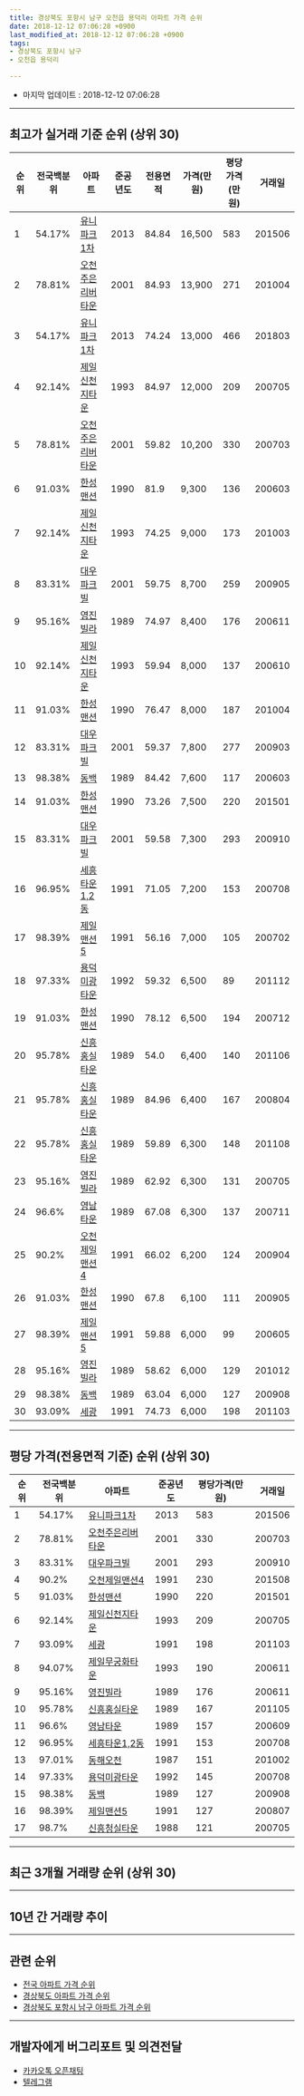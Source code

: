 ```yaml
---
title: 경상북도 포항시 남구 오천읍 용덕리 아파트 가격 순위
date: 2018-12-12 07:06:28 +0900
last_modified_at: 2018-12-12 07:06:28 +0900
tags:
- 경상북도 포항시 남구
- 오천읍 용덕리

---
```


* 마지막 업데이트 : 2018-12-12 07:06:28

---

## 최고가 실거래 기준 순위 (상위 30)


|순위|전국백분위|아파트|준공년도|전용면적|가격(만원)|평당가격(만원)|거래일|
|---|---|---|---|---|---|---|---|
|1|54.17%|[유니파크1차](https://search.naver.com/search.naver?query=%EA%B2%BD%EC%83%81%EB%B6%81%EB%8F%84+%ED%8F%AC%ED%95%AD%EC%8B%9C+%EB%82%A8%EA%B5%AC+%EC%98%A4%EC%B2%9C%EC%9D%8D+%EC%9A%A9%EB%8D%95%EB%A6%AC+%EC%9C%A0%EB%8B%88%ED%8C%8C%ED%81%AC1%EC%B0%A8)|2013|84.84|16,500|583|201506|
|2|78.81%|[오천주은리버타운](https://search.naver.com/search.naver?query=%EA%B2%BD%EC%83%81%EB%B6%81%EB%8F%84+%ED%8F%AC%ED%95%AD%EC%8B%9C+%EB%82%A8%EA%B5%AC+%EC%98%A4%EC%B2%9C%EC%9D%8D+%EC%9A%A9%EB%8D%95%EB%A6%AC+%EC%98%A4%EC%B2%9C%EC%A3%BC%EC%9D%80%EB%A6%AC%EB%B2%84%ED%83%80%EC%9A%B4)|2001|84.93|13,900|271|201004|
|3|54.17%|[유니파크1차](https://search.naver.com/search.naver?query=%EA%B2%BD%EC%83%81%EB%B6%81%EB%8F%84+%ED%8F%AC%ED%95%AD%EC%8B%9C+%EB%82%A8%EA%B5%AC+%EC%98%A4%EC%B2%9C%EC%9D%8D+%EC%9A%A9%EB%8D%95%EB%A6%AC+%EC%9C%A0%EB%8B%88%ED%8C%8C%ED%81%AC1%EC%B0%A8)|2013|74.24|13,000|466|201803|
|4|92.14%|[제일신천지타운](https://search.naver.com/search.naver?query=%EA%B2%BD%EC%83%81%EB%B6%81%EB%8F%84+%ED%8F%AC%ED%95%AD%EC%8B%9C+%EB%82%A8%EA%B5%AC+%EC%98%A4%EC%B2%9C%EC%9D%8D+%EC%9A%A9%EB%8D%95%EB%A6%AC+%EC%A0%9C%EC%9D%BC%EC%8B%A0%EC%B2%9C%EC%A7%80%ED%83%80%EC%9A%B4)|1993|84.97|12,000|209|200705|
|5|78.81%|[오천주은리버타운](https://search.naver.com/search.naver?query=%EA%B2%BD%EC%83%81%EB%B6%81%EB%8F%84+%ED%8F%AC%ED%95%AD%EC%8B%9C+%EB%82%A8%EA%B5%AC+%EC%98%A4%EC%B2%9C%EC%9D%8D+%EC%9A%A9%EB%8D%95%EB%A6%AC+%EC%98%A4%EC%B2%9C%EC%A3%BC%EC%9D%80%EB%A6%AC%EB%B2%84%ED%83%80%EC%9A%B4)|2001|59.82|10,200|330|200703|
|6|91.03%|[한성맨션](https://search.naver.com/search.naver?query=%EA%B2%BD%EC%83%81%EB%B6%81%EB%8F%84+%ED%8F%AC%ED%95%AD%EC%8B%9C+%EB%82%A8%EA%B5%AC+%EC%98%A4%EC%B2%9C%EC%9D%8D+%EC%9A%A9%EB%8D%95%EB%A6%AC+%ED%95%9C%EC%84%B1%EB%A7%A8%EC%85%98)|1990|81.9|9,300|136|200603|
|7|92.14%|[제일신천지타운](https://search.naver.com/search.naver?query=%EA%B2%BD%EC%83%81%EB%B6%81%EB%8F%84+%ED%8F%AC%ED%95%AD%EC%8B%9C+%EB%82%A8%EA%B5%AC+%EC%98%A4%EC%B2%9C%EC%9D%8D+%EC%9A%A9%EB%8D%95%EB%A6%AC+%EC%A0%9C%EC%9D%BC%EC%8B%A0%EC%B2%9C%EC%A7%80%ED%83%80%EC%9A%B4)|1993|74.25|9,000|173|201003|
|8|83.31%|[대우파크빌](https://search.naver.com/search.naver?query=%EA%B2%BD%EC%83%81%EB%B6%81%EB%8F%84+%ED%8F%AC%ED%95%AD%EC%8B%9C+%EB%82%A8%EA%B5%AC+%EC%98%A4%EC%B2%9C%EC%9D%8D+%EC%9A%A9%EB%8D%95%EB%A6%AC+%EB%8C%80%EC%9A%B0%ED%8C%8C%ED%81%AC%EB%B9%8C)|2001|59.75|8,700|259|200905|
|9|95.16%|[영진빌라](https://search.naver.com/search.naver?query=%EA%B2%BD%EC%83%81%EB%B6%81%EB%8F%84+%ED%8F%AC%ED%95%AD%EC%8B%9C+%EB%82%A8%EA%B5%AC+%EC%98%A4%EC%B2%9C%EC%9D%8D+%EC%9A%A9%EB%8D%95%EB%A6%AC+%EC%98%81%EC%A7%84%EB%B9%8C%EB%9D%BC)|1989|74.97|8,400|176|200611|
|10|92.14%|[제일신천지타운](https://search.naver.com/search.naver?query=%EA%B2%BD%EC%83%81%EB%B6%81%EB%8F%84+%ED%8F%AC%ED%95%AD%EC%8B%9C+%EB%82%A8%EA%B5%AC+%EC%98%A4%EC%B2%9C%EC%9D%8D+%EC%9A%A9%EB%8D%95%EB%A6%AC+%EC%A0%9C%EC%9D%BC%EC%8B%A0%EC%B2%9C%EC%A7%80%ED%83%80%EC%9A%B4)|1993|59.94|8,000|137|200610|
|11|91.03%|[한성맨션](https://search.naver.com/search.naver?query=%EA%B2%BD%EC%83%81%EB%B6%81%EB%8F%84+%ED%8F%AC%ED%95%AD%EC%8B%9C+%EB%82%A8%EA%B5%AC+%EC%98%A4%EC%B2%9C%EC%9D%8D+%EC%9A%A9%EB%8D%95%EB%A6%AC+%ED%95%9C%EC%84%B1%EB%A7%A8%EC%85%98)|1990|76.47|8,000|187|201004|
|12|83.31%|[대우파크빌](https://search.naver.com/search.naver?query=%EA%B2%BD%EC%83%81%EB%B6%81%EB%8F%84+%ED%8F%AC%ED%95%AD%EC%8B%9C+%EB%82%A8%EA%B5%AC+%EC%98%A4%EC%B2%9C%EC%9D%8D+%EC%9A%A9%EB%8D%95%EB%A6%AC+%EB%8C%80%EC%9A%B0%ED%8C%8C%ED%81%AC%EB%B9%8C)|2001|59.37|7,800|277|200903|
|13|98.38%|[동백](https://search.naver.com/search.naver?query=%EA%B2%BD%EC%83%81%EB%B6%81%EB%8F%84+%ED%8F%AC%ED%95%AD%EC%8B%9C+%EB%82%A8%EA%B5%AC+%EC%98%A4%EC%B2%9C%EC%9D%8D+%EC%9A%A9%EB%8D%95%EB%A6%AC+%EB%8F%99%EB%B0%B1)|1989|84.42|7,600|117|200603|
|14|91.03%|[한성맨션](https://search.naver.com/search.naver?query=%EA%B2%BD%EC%83%81%EB%B6%81%EB%8F%84+%ED%8F%AC%ED%95%AD%EC%8B%9C+%EB%82%A8%EA%B5%AC+%EC%98%A4%EC%B2%9C%EC%9D%8D+%EC%9A%A9%EB%8D%95%EB%A6%AC+%ED%95%9C%EC%84%B1%EB%A7%A8%EC%85%98)|1990|73.26|7,500|220|201501|
|15|83.31%|[대우파크빌](https://search.naver.com/search.naver?query=%EA%B2%BD%EC%83%81%EB%B6%81%EB%8F%84+%ED%8F%AC%ED%95%AD%EC%8B%9C+%EB%82%A8%EA%B5%AC+%EC%98%A4%EC%B2%9C%EC%9D%8D+%EC%9A%A9%EB%8D%95%EB%A6%AC+%EB%8C%80%EC%9A%B0%ED%8C%8C%ED%81%AC%EB%B9%8C)|2001|59.58|7,300|293|200910|
|16|96.95%|[세흥타운1,2동](https://search.naver.com/search.naver?query=%EA%B2%BD%EC%83%81%EB%B6%81%EB%8F%84+%ED%8F%AC%ED%95%AD%EC%8B%9C+%EB%82%A8%EA%B5%AC+%EC%98%A4%EC%B2%9C%EC%9D%8D+%EC%9A%A9%EB%8D%95%EB%A6%AC+%EC%84%B8%ED%9D%A5%ED%83%80%EC%9A%B41%2C2%EB%8F%99)|1991|71.05|7,200|153|200708|
|17|98.39%|[제일맨션5](https://search.naver.com/search.naver?query=%EA%B2%BD%EC%83%81%EB%B6%81%EB%8F%84+%ED%8F%AC%ED%95%AD%EC%8B%9C+%EB%82%A8%EA%B5%AC+%EC%98%A4%EC%B2%9C%EC%9D%8D+%EC%9A%A9%EB%8D%95%EB%A6%AC+%EC%A0%9C%EC%9D%BC%EB%A7%A8%EC%85%985)|1991|56.16|7,000|105|200702|
|18|97.33%|[용덕미광타운](https://search.naver.com/search.naver?query=%EA%B2%BD%EC%83%81%EB%B6%81%EB%8F%84+%ED%8F%AC%ED%95%AD%EC%8B%9C+%EB%82%A8%EA%B5%AC+%EC%98%A4%EC%B2%9C%EC%9D%8D+%EC%9A%A9%EB%8D%95%EB%A6%AC+%EC%9A%A9%EB%8D%95%EB%AF%B8%EA%B4%91%ED%83%80%EC%9A%B4)|1992|59.32|6,500|89|201112|
|19|91.03%|[한성맨션](https://search.naver.com/search.naver?query=%EA%B2%BD%EC%83%81%EB%B6%81%EB%8F%84+%ED%8F%AC%ED%95%AD%EC%8B%9C+%EB%82%A8%EA%B5%AC+%EC%98%A4%EC%B2%9C%EC%9D%8D+%EC%9A%A9%EB%8D%95%EB%A6%AC+%ED%95%9C%EC%84%B1%EB%A7%A8%EC%85%98)|1990|78.12|6,500|194|200712|
|20|95.78%|[신흥홍실타운](https://search.naver.com/search.naver?query=%EA%B2%BD%EC%83%81%EB%B6%81%EB%8F%84+%ED%8F%AC%ED%95%AD%EC%8B%9C+%EB%82%A8%EA%B5%AC+%EC%98%A4%EC%B2%9C%EC%9D%8D+%EC%9A%A9%EB%8D%95%EB%A6%AC+%EC%8B%A0%ED%9D%A5%ED%99%8D%EC%8B%A4%ED%83%80%EC%9A%B4)|1989|54.0|6,400|140|201106|
|21|95.78%|[신흥홍실타운](https://search.naver.com/search.naver?query=%EA%B2%BD%EC%83%81%EB%B6%81%EB%8F%84+%ED%8F%AC%ED%95%AD%EC%8B%9C+%EB%82%A8%EA%B5%AC+%EC%98%A4%EC%B2%9C%EC%9D%8D+%EC%9A%A9%EB%8D%95%EB%A6%AC+%EC%8B%A0%ED%9D%A5%ED%99%8D%EC%8B%A4%ED%83%80%EC%9A%B4)|1989|84.96|6,400|167|200804|
|22|95.78%|[신흥홍실타운](https://search.naver.com/search.naver?query=%EA%B2%BD%EC%83%81%EB%B6%81%EB%8F%84+%ED%8F%AC%ED%95%AD%EC%8B%9C+%EB%82%A8%EA%B5%AC+%EC%98%A4%EC%B2%9C%EC%9D%8D+%EC%9A%A9%EB%8D%95%EB%A6%AC+%EC%8B%A0%ED%9D%A5%ED%99%8D%EC%8B%A4%ED%83%80%EC%9A%B4)|1989|59.89|6,300|148|201108|
|23|95.16%|[영진빌라](https://search.naver.com/search.naver?query=%EA%B2%BD%EC%83%81%EB%B6%81%EB%8F%84+%ED%8F%AC%ED%95%AD%EC%8B%9C+%EB%82%A8%EA%B5%AC+%EC%98%A4%EC%B2%9C%EC%9D%8D+%EC%9A%A9%EB%8D%95%EB%A6%AC+%EC%98%81%EC%A7%84%EB%B9%8C%EB%9D%BC)|1989|62.92|6,300|131|200705|
|24|96.6%|[영남타운](https://search.naver.com/search.naver?query=%EA%B2%BD%EC%83%81%EB%B6%81%EB%8F%84+%ED%8F%AC%ED%95%AD%EC%8B%9C+%EB%82%A8%EA%B5%AC+%EC%98%A4%EC%B2%9C%EC%9D%8D+%EC%9A%A9%EB%8D%95%EB%A6%AC+%EC%98%81%EB%82%A8%ED%83%80%EC%9A%B4)|1989|67.08|6,300|137|200711|
|25|90.2%|[오천제일맨션4](https://search.naver.com/search.naver?query=%EA%B2%BD%EC%83%81%EB%B6%81%EB%8F%84+%ED%8F%AC%ED%95%AD%EC%8B%9C+%EB%82%A8%EA%B5%AC+%EC%98%A4%EC%B2%9C%EC%9D%8D+%EC%9A%A9%EB%8D%95%EB%A6%AC+%EC%98%A4%EC%B2%9C%EC%A0%9C%EC%9D%BC%EB%A7%A8%EC%85%984)|1991|66.02|6,200|124|200904|
|26|91.03%|[한성맨션](https://search.naver.com/search.naver?query=%EA%B2%BD%EC%83%81%EB%B6%81%EB%8F%84+%ED%8F%AC%ED%95%AD%EC%8B%9C+%EB%82%A8%EA%B5%AC+%EC%98%A4%EC%B2%9C%EC%9D%8D+%EC%9A%A9%EB%8D%95%EB%A6%AC+%ED%95%9C%EC%84%B1%EB%A7%A8%EC%85%98)|1990|67.8|6,100|111|200905|
|27|98.39%|[제일맨션5](https://search.naver.com/search.naver?query=%EA%B2%BD%EC%83%81%EB%B6%81%EB%8F%84+%ED%8F%AC%ED%95%AD%EC%8B%9C+%EB%82%A8%EA%B5%AC+%EC%98%A4%EC%B2%9C%EC%9D%8D+%EC%9A%A9%EB%8D%95%EB%A6%AC+%EC%A0%9C%EC%9D%BC%EB%A7%A8%EC%85%985)|1991|59.88|6,000|99|200605|
|28|95.16%|[영진빌라](https://search.naver.com/search.naver?query=%EA%B2%BD%EC%83%81%EB%B6%81%EB%8F%84+%ED%8F%AC%ED%95%AD%EC%8B%9C+%EB%82%A8%EA%B5%AC+%EC%98%A4%EC%B2%9C%EC%9D%8D+%EC%9A%A9%EB%8D%95%EB%A6%AC+%EC%98%81%EC%A7%84%EB%B9%8C%EB%9D%BC)|1989|58.62|6,000|129|201012|
|29|98.38%|[동백](https://search.naver.com/search.naver?query=%EA%B2%BD%EC%83%81%EB%B6%81%EB%8F%84+%ED%8F%AC%ED%95%AD%EC%8B%9C+%EB%82%A8%EA%B5%AC+%EC%98%A4%EC%B2%9C%EC%9D%8D+%EC%9A%A9%EB%8D%95%EB%A6%AC+%EB%8F%99%EB%B0%B1)|1989|63.04|6,000|127|200908|
|30|93.09%|[세광](https://search.naver.com/search.naver?query=%EA%B2%BD%EC%83%81%EB%B6%81%EB%8F%84+%ED%8F%AC%ED%95%AD%EC%8B%9C+%EB%82%A8%EA%B5%AC+%EC%98%A4%EC%B2%9C%EC%9D%8D+%EC%9A%A9%EB%8D%95%EB%A6%AC+%EC%84%B8%EA%B4%91)|1991|74.73|6,000|198|201103|


---

## 평당 가격(전용면적 기준) 순위 (상위 30)


|순위|전국백분위|아파트|준공년도|평당가격(만원)|거래일|
|---|---|---|---|---|---|
|1|54.17%|[유니파크1차](https://search.naver.com/search.naver?query=%EA%B2%BD%EC%83%81%EB%B6%81%EB%8F%84+%ED%8F%AC%ED%95%AD%EC%8B%9C+%EB%82%A8%EA%B5%AC+%EC%98%A4%EC%B2%9C%EC%9D%8D+%EC%9A%A9%EB%8D%95%EB%A6%AC+%EC%9C%A0%EB%8B%88%ED%8C%8C%ED%81%AC1%EC%B0%A8)|2013|583|201506|
|2|78.81%|[오천주은리버타운](https://search.naver.com/search.naver?query=%EA%B2%BD%EC%83%81%EB%B6%81%EB%8F%84+%ED%8F%AC%ED%95%AD%EC%8B%9C+%EB%82%A8%EA%B5%AC+%EC%98%A4%EC%B2%9C%EC%9D%8D+%EC%9A%A9%EB%8D%95%EB%A6%AC+%EC%98%A4%EC%B2%9C%EC%A3%BC%EC%9D%80%EB%A6%AC%EB%B2%84%ED%83%80%EC%9A%B4)|2001|330|200703|
|3|83.31%|[대우파크빌](https://search.naver.com/search.naver?query=%EA%B2%BD%EC%83%81%EB%B6%81%EB%8F%84+%ED%8F%AC%ED%95%AD%EC%8B%9C+%EB%82%A8%EA%B5%AC+%EC%98%A4%EC%B2%9C%EC%9D%8D+%EC%9A%A9%EB%8D%95%EB%A6%AC+%EB%8C%80%EC%9A%B0%ED%8C%8C%ED%81%AC%EB%B9%8C)|2001|293|200910|
|4|90.2%|[오천제일맨션4](https://search.naver.com/search.naver?query=%EA%B2%BD%EC%83%81%EB%B6%81%EB%8F%84+%ED%8F%AC%ED%95%AD%EC%8B%9C+%EB%82%A8%EA%B5%AC+%EC%98%A4%EC%B2%9C%EC%9D%8D+%EC%9A%A9%EB%8D%95%EB%A6%AC+%EC%98%A4%EC%B2%9C%EC%A0%9C%EC%9D%BC%EB%A7%A8%EC%85%984)|1991|230|201508|
|5|91.03%|[한성맨션](https://search.naver.com/search.naver?query=%EA%B2%BD%EC%83%81%EB%B6%81%EB%8F%84+%ED%8F%AC%ED%95%AD%EC%8B%9C+%EB%82%A8%EA%B5%AC+%EC%98%A4%EC%B2%9C%EC%9D%8D+%EC%9A%A9%EB%8D%95%EB%A6%AC+%ED%95%9C%EC%84%B1%EB%A7%A8%EC%85%98)|1990|220|201501|
|6|92.14%|[제일신천지타운](https://search.naver.com/search.naver?query=%EA%B2%BD%EC%83%81%EB%B6%81%EB%8F%84+%ED%8F%AC%ED%95%AD%EC%8B%9C+%EB%82%A8%EA%B5%AC+%EC%98%A4%EC%B2%9C%EC%9D%8D+%EC%9A%A9%EB%8D%95%EB%A6%AC+%EC%A0%9C%EC%9D%BC%EC%8B%A0%EC%B2%9C%EC%A7%80%ED%83%80%EC%9A%B4)|1993|209|200705|
|7|93.09%|[세광](https://search.naver.com/search.naver?query=%EA%B2%BD%EC%83%81%EB%B6%81%EB%8F%84+%ED%8F%AC%ED%95%AD%EC%8B%9C+%EB%82%A8%EA%B5%AC+%EC%98%A4%EC%B2%9C%EC%9D%8D+%EC%9A%A9%EB%8D%95%EB%A6%AC+%EC%84%B8%EA%B4%91)|1991|198|201103|
|8|94.07%|[제일무궁화타운](https://search.naver.com/search.naver?query=%EA%B2%BD%EC%83%81%EB%B6%81%EB%8F%84+%ED%8F%AC%ED%95%AD%EC%8B%9C+%EB%82%A8%EA%B5%AC+%EC%98%A4%EC%B2%9C%EC%9D%8D+%EC%9A%A9%EB%8D%95%EB%A6%AC+%EC%A0%9C%EC%9D%BC%EB%AC%B4%EA%B6%81%ED%99%94%ED%83%80%EC%9A%B4)|1993|190|200611|
|9|95.16%|[영진빌라](https://search.naver.com/search.naver?query=%EA%B2%BD%EC%83%81%EB%B6%81%EB%8F%84+%ED%8F%AC%ED%95%AD%EC%8B%9C+%EB%82%A8%EA%B5%AC+%EC%98%A4%EC%B2%9C%EC%9D%8D+%EC%9A%A9%EB%8D%95%EB%A6%AC+%EC%98%81%EC%A7%84%EB%B9%8C%EB%9D%BC)|1989|176|200611|
|10|95.78%|[신흥홍실타운](https://search.naver.com/search.naver?query=%EA%B2%BD%EC%83%81%EB%B6%81%EB%8F%84+%ED%8F%AC%ED%95%AD%EC%8B%9C+%EB%82%A8%EA%B5%AC+%EC%98%A4%EC%B2%9C%EC%9D%8D+%EC%9A%A9%EB%8D%95%EB%A6%AC+%EC%8B%A0%ED%9D%A5%ED%99%8D%EC%8B%A4%ED%83%80%EC%9A%B4)|1989|167|201105|
|11|96.6%|[영남타운](https://search.naver.com/search.naver?query=%EA%B2%BD%EC%83%81%EB%B6%81%EB%8F%84+%ED%8F%AC%ED%95%AD%EC%8B%9C+%EB%82%A8%EA%B5%AC+%EC%98%A4%EC%B2%9C%EC%9D%8D+%EC%9A%A9%EB%8D%95%EB%A6%AC+%EC%98%81%EB%82%A8%ED%83%80%EC%9A%B4)|1989|157|200609|
|12|96.95%|[세흥타운1,2동](https://search.naver.com/search.naver?query=%EA%B2%BD%EC%83%81%EB%B6%81%EB%8F%84+%ED%8F%AC%ED%95%AD%EC%8B%9C+%EB%82%A8%EA%B5%AC+%EC%98%A4%EC%B2%9C%EC%9D%8D+%EC%9A%A9%EB%8D%95%EB%A6%AC+%EC%84%B8%ED%9D%A5%ED%83%80%EC%9A%B41%2C2%EB%8F%99)|1991|153|200708|
|13|97.01%|[동해오천](https://search.naver.com/search.naver?query=%EA%B2%BD%EC%83%81%EB%B6%81%EB%8F%84+%ED%8F%AC%ED%95%AD%EC%8B%9C+%EB%82%A8%EA%B5%AC+%EC%98%A4%EC%B2%9C%EC%9D%8D+%EC%9A%A9%EB%8D%95%EB%A6%AC+%EB%8F%99%ED%95%B4%EC%98%A4%EC%B2%9C)|1987|151|201002|
|14|97.33%|[용덕미광타운](https://search.naver.com/search.naver?query=%EA%B2%BD%EC%83%81%EB%B6%81%EB%8F%84+%ED%8F%AC%ED%95%AD%EC%8B%9C+%EB%82%A8%EA%B5%AC+%EC%98%A4%EC%B2%9C%EC%9D%8D+%EC%9A%A9%EB%8D%95%EB%A6%AC+%EC%9A%A9%EB%8D%95%EB%AF%B8%EA%B4%91%ED%83%80%EC%9A%B4)|1992|145|200708|
|15|98.38%|[동백](https://search.naver.com/search.naver?query=%EA%B2%BD%EC%83%81%EB%B6%81%EB%8F%84+%ED%8F%AC%ED%95%AD%EC%8B%9C+%EB%82%A8%EA%B5%AC+%EC%98%A4%EC%B2%9C%EC%9D%8D+%EC%9A%A9%EB%8D%95%EB%A6%AC+%EB%8F%99%EB%B0%B1)|1989|127|200908|
|16|98.39%|[제일맨션5](https://search.naver.com/search.naver?query=%EA%B2%BD%EC%83%81%EB%B6%81%EB%8F%84+%ED%8F%AC%ED%95%AD%EC%8B%9C+%EB%82%A8%EA%B5%AC+%EC%98%A4%EC%B2%9C%EC%9D%8D+%EC%9A%A9%EB%8D%95%EB%A6%AC+%EC%A0%9C%EC%9D%BC%EB%A7%A8%EC%85%985)|1991|127|200807|
|17|98.7%|[신흥청실타운](https://search.naver.com/search.naver?query=%EA%B2%BD%EC%83%81%EB%B6%81%EB%8F%84+%ED%8F%AC%ED%95%AD%EC%8B%9C+%EB%82%A8%EA%B5%AC+%EC%98%A4%EC%B2%9C%EC%9D%8D+%EC%9A%A9%EB%8D%95%EB%A6%AC+%EC%8B%A0%ED%9D%A5%EC%B2%AD%EC%8B%A4%ED%83%80%EC%9A%B4)|1988|121|200705|


---

## 최근 3개월 거래량 순위 (상위 30)


<div style="width:100%;">
    <canvas id="deal_count_ranking" height="250"></canvas>
</div>


<script>
new Chart(document.getElementById("deal_count_ranking"), {
    type: 'horizontalBar',
    data: {
        labels: ['오천제일맨션4', '제일맨션5', '신흥홍실타운', '동해오천', '대우파크빌'],
        datasets: [{
            label: '실거래 수',
            data: [3, 2, 1, 1, 1],
            borderColor: "rgba(255, 0, 128, 1)",
            backgroundColor: "rgba(255, 0, 128, 0.5)",
            fill: false,
        }]
    },
    options: {
        responsive: true,
        title: {
            display: true,
            text: '최근 3개월 거래량 순위'
        },
        tooltips: {
            mode: 'index',
            intersect: false,
            callbacks: {
                title: function(tooltipItems, data) {
                    return "실거래 수:";
                },
                label: function(tooltipItem, data) {
                    return data.labels[tooltipItem.index] + ": " + tooltipItem.xLabel;
                }
            }
        },
        hover: {
            mode: 'nearest',
            intersect: true
        },
        scales: {
            xAxes: [{
                display: true,
                scaleLabel: {
                    display: true,
                    labelString: '실거래 수'
                },
                ticks: {
                    suggestedMin: 0,
                }
            }],
            yAxes: [{
                display: true,
                ticks: {
                    autoSkip: false,
                    callback: function(value, index, values) {
                        if (value.length > 15)
                            return value.substr(0, 13) + "...";
                        else
                            return value;
                    }
                },
                scaleLabel: {
                    display: false,
                }
            }]
        }
    }
});

</script>


---

## 10년 간 거래량 추이


<div style="width:100%;">
    <canvas id="deal_progress" height="250"></canvas>
</div>

<script>
new Chart(document.getElementById("deal_progress"), {
    type: 'line',
    data: {
        labels: ['200812','200901','200902','200903','200904','200905','200906','200907','200908','200909','200910','200911','200912','201001','201002','201003','201004','201005','201006','201007','201008','201009','201010','201011','201012','201101','201102','201103','201104','201105','201106','201107','201108','201109','201110','201111','201112','201201','201202','201203','201204','201205','201206','201207','201208','201209','201210','201211','201212','201301','201302','201303','201304','201305','201306','201307','201308','201309','201310','201311','201312','201401','201402','201403','201404','201405','201406','201407','201408','201409','201410','201411','201412','201501','201502','201503','201504','201505','201506','201507','201508','201509','201510','201511','201512','201601','201602','201603','201604','201605','201606','201607','201608','201609','201610','201611','201612','201701','201702','201703','201704','201705','201706','201707','201708','201709','201710','201711','201712','201801','201802','201803','201804','201805','201806','201807','201808','201809','201810','201811','201812'],
        datasets: [{
            label: '실거래 수',
            pointRadius: 1,
            data: [7, 3, 3, 10, 8, 14, 2, 5, 15, 9, 9, 7, 8, 8, 11, 12, 13, 12, 10, 8, 14, 14, 8, 15, 13, 7, 10, 19, 9, 12, 21, 9, 17, 9, 20, 10, 14, 4, 24, 23, 21, 10, 9, 13, 9, 16, 11, 14, 19, 21, 22, 14, 22, 22, 21, 9, 20, 14, 15, 14, 15, 8, 17, 23, 20, 11, 15, 13, 14, 18, 8, 18, 13, 12, 16, 16, 24, 14, 21, 18, 15, 21, 20, 10, 16, 18, 11, 7, 10, 8, 6, 6, 9, 10, 5, 9, 11, 7, 8, 8, 9, 21, 3, 8, 2, 7, 4, 3, 3, 9, 4, 11, 6, 5, 6, 7, 5, 2, 5, 2, 1],
            borderColor: "rgba(255, 201, 14, 1)",
            backgroundColor: "rgba(255, 201, 14, 0.5)",
            fill: true,
        }]
    },
    options: {
        responsive: true,
        title: {
            display: true,
            text: '10년간 거래량 추이'
        },
        tooltips: {
            mode: 'index',
            intersect: false,
        },
        hover: {
            mode: 'nearest',
            intersect: true
        },
        scales: {
            xAxes: [{
                display: true,
                scaleLabel: {
                    display: true,
                    labelString: '년/월'
                }
            }],
            yAxes: [{
                display: true,
                ticks: {
                    suggestedMin: 0,
                },
                scaleLabel: {
                    display: true,
                    labelString: '실거래 수'
                }
            }]
        }
    }
});

</script>


---

## 관련 순위

- [전국 아파트 가격 순위](https://inasie.github.io/apt-ranking/전국)
- [경상북도 아파트 가격 순위](https://inasie.github.io/apt-ranking/경상북도)
- [경상북도 포항시 남구 아파트 가격 순위](https://inasie.github.io/apt-ranking/경상북도-포항시-남구)


---

## 개발자에게 버그리포트 및 의견전달

- [카카오톡 오픈채팅](https://open.kakao.com/o/gLJUAP4)
- [텔레그램](https://t.me/inasie)

